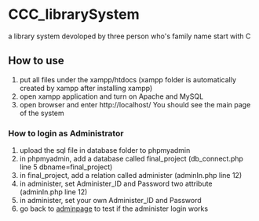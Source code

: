 # CCC_librarySystem
a library system devoloped by three person who's family name start with C

## How to use
1. put all files under the xampp/htdocs (xampp folder is automatically created by xampp after installing xampp)
2. open xampp application and turn on Apache and MySQL
3. open browser and enter http://localhost/
You should see the main page of the system

### How to login as Administrator
1. upload the sql file in database folder to phpmyadmin
2. in phpmyadmin, add a database called final_project (db_connect.php line 5 dbname=final_project)
3. in final_project, add a relation called administer (adminIn.php line 12)
4. in administer, set Administer_ID and Password two attribute (adminIn.php line 12)
5. in administer, set your own Administer_ID and Password
6. go back to [adminpage](http://localhost/admin/adminSignIn.php) to test if the administer login works

